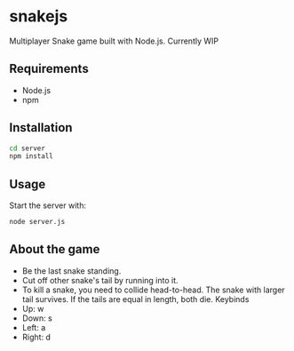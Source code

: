 # snakejs

Multiplayer Snake game built with Node.js.
Currently WIP

## Requirements
- Node.js
- npm

## Installation
```sh
cd server
npm install
```
## Usage
Start the server with:
```sh
node server.js
```
## About the game
- Be the last snake standing.
- Cut off other snake's tail by running into it.
- To kill a snake, you need to collide head-to-head. The snake with larger tail survives. If the tails are equal in length, both die.
Keybinds
- Up: w
- Down: s
- Left: a
- Right: d
